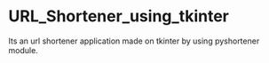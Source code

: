 # URL_Shortener_using_tkinter
Its an url shortener application made on tkinter by using pyshortener module.
